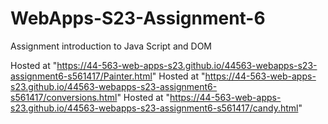 
# WebApps-S23-Assignment-6
Assignment introduction to Java Script and DOM

Hosted at "https://44-563-web-apps-s23.github.io/44563-webapps-s23-assignment6-s561417/Painter.html"
Hosted at "https://44-563-web-apps-s23.github.io/44563-webapps-s23-assignment6-s561417/conversions.html"
Hosted at "https://44-563-web-apps-s23.github.io/44563-webapps-s23-assignment6-s561417/candy.html"
